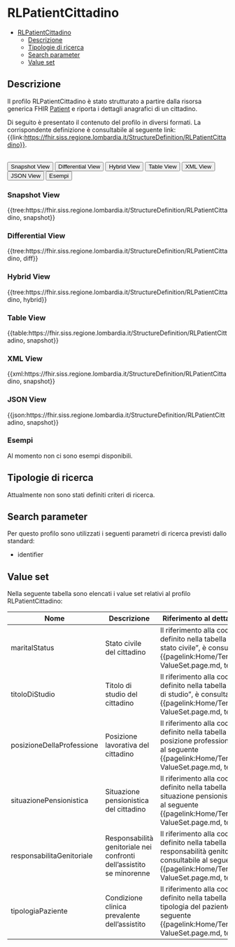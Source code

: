 # RLPatientCittadino

- [RLPatientCittadino](#rlpatientcittadino)
  - [Descrizione](#descrizione)
  - [Tipologie di ricerca](#tipologie-di-ricerca)
  - [Search parameter](#search-parameter)
  - [Value set](#value-set)

## Descrizione

Il profilo RLPatientCittadino è stato strutturato a partire dalla risorsa generica FHIR [Patient](http://hl7.org/fhir/R4/patient.html) e riporta i dettagli anagrafici di un cittadino.

Di seguito è presentato il contenuto del profilo in diversi formati. La corrispondente definizione è consultabile al seguente link: {{link:https://fhir.siss.regione.lombardia.it/StructureDefinition/RLPatientCittadino}}.

<br>
<div class="tab">
 <button class="tablinks active" onclick="openTab(event, 'Snapshot View')">Snapshot View</button>
  <button class="tablinks" onclick="openTab(event, 'Differential View')">Differential View</button>
  <button class="tablinks" onclick="openTab(event, 'Hybrid View')">Hybrid View</button>
 <button class="tablinks" onclick="openTab(event, 'Table View')">Table View</button>
 <button class="tablinks" onclick="openTab(event, 'XML View')">XML View</button>
  <button class="tablinks" onclick="openTab(event, 'JSON View')">JSON View</button>
  <button class="tablinks" onclick="openTab(event, 'Esempi')">Esempi</button>
</div>

<div id="Snapshot View" class="tabcontent" style="display:block">
  <h3>Snapshot View</h3>
{{tree:https://fhir.siss.regione.lombardia.it/StructureDefinition/RLPatientCittadino, snapshot}}
</div>

<div id="Differential View" class="tabcontent">
  <h3>Differential View</h3>
{{tree:https://fhir.siss.regione.lombardia.it/StructureDefinition/RLPatientCittadino, diff}}
</div>

<div id="Hybrid View" class="tabcontent">
  <h3>Hybrid View</h3>
{{tree:https://fhir.siss.regione.lombardia.it/StructureDefinition/RLPatientCittadino, hybrid}}
</div>

<div id="Table View" class="tabcontent">
  <h3>Table View</h3>
{{table:https://fhir.siss.regione.lombardia.it/StructureDefinition/RLPatientCittadino, snapshot}}
</div>

<div id="XML View" class="tabcontent">
  <h3>XML View</h3>
{{xml:https://fhir.siss.regione.lombardia.it/StructureDefinition/RLPatientCittadino, snapshot}}
</div>

<div id="JSON View" class="tabcontent">
  <h3>JSON View</h3>
{{json:https://fhir.siss.regione.lombardia.it/StructureDefinition/RLPatientCittadino, snapshot}}
</div>

<div id="Esempi" class="tabcontent">
  <h3>Esempi</h3>
Al momento non ci sono esempi disponibili.
<br>
</div>

<!-- ===================================================FINE SEZIONE=================================================== -->

## Tipologie di ricerca
Attualmente non sono stati definiti criteri di ricerca.

<!-- ===================================================FINE SEZIONE=================================================== -->

## Search parameter
Per questo profilo sono utilizzati i seguenti parametri di ricerca previsti dallo standard: 
- identifier

<!-- ===================================================FINE SEZIONE=================================================== -->

## Value set
Nella seguente tabella sono elencati i value set relativi al profilo RLPatientCittadino:

| Nome | Descrizione | Riferimento al dettaglio della codifica |
|---|---|---|
| maritalStatus | Stato civile del cittadino | Il riferimento alla codifica esaustiva, definito nella tabella “Codifica dello stato civile”, è consultabile al seguente {{pagelink:Home/Terminologia/Libreria-ValueSet.page.md, text:link}} |
| titoloDiStudio | Titolo di studio del cittadino | Il riferimento alla codifica esaustiva, definito nella tabella “Codifica del titolo di studio”, è consultabile al seguente {{pagelink:Home/Terminologia/Libreria-ValueSet.page.md, text:link}} |
| posizioneDellaProfessione | Posizione lavorativa del cittadino | Il riferimento alla codifica esaustiva, definito nella tabella “Codifica della posizione professionale”, è consultabile al seguente {{pagelink:Home/Terminologia/Libreria-ValueSet.page.md, text:link}} |
| situazionePensionistica | Situazione pensionistica del cittadino | Il riferimento alla codifica esaustiva, definito nella tabella “Codifica della situazione pensionistica”, è consultabile al seguente {{pagelink:Home/Terminologia/Libreria-ValueSet.page.md, text:link}} |
| responsabilitaGenitoriale | Responsabilità genitoriale nei confronti dell’assistito se minorenne | Il riferimento alla codifica esaustiva, definito nella tabella “Codifica della responsabilità genitoriale”, è consultabile al seguente {{pagelink:Home/Terminologia/Libreria-ValueSet.page.md, text:link}} |
| tipologiaPaziente | Condizione clinica prevalente dell’assistito | Il riferimento alla codifica esaustiva, definito nella tabella “Codifica della tipologia del paziente”, è consultabile al seguente {{pagelink:Home/Terminologia/Libreria-ValueSet.page.md, text:link}} |
